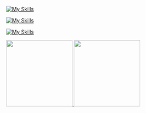 
[![My Skills](https://go-skill-icons.vercel.app/api/icons?i=js,ts,nodejs,bun,go)](https://aungphyo.dev)

[![My Skills](https://go-skill-icons.vercel.app/api/icons?i=react,nextjs,expo,redux,zustand,threejs)](https://aungphyo.dev)

[![My Skills](https://go-skill-icons.vercel.app/api/icons?i=drizzle,typeorm,express,nestjs,mongodb,postgres)](https://aungphyo.dev)


<div>
  <a href="https://github.com/theaungphyo">
  <img height="180em" src="https://github-readme-stats.vercel.app/api?username=theaungphyo&count_private=true&theme=vue-dark&show_icons=true"/>
  <img height="180em" src="https://github-readme-stats.vercel.app/api/top-langs/?username=theaungphyo&layout=compact&langs_count=8&theme=vue-dark"/>
</div>
